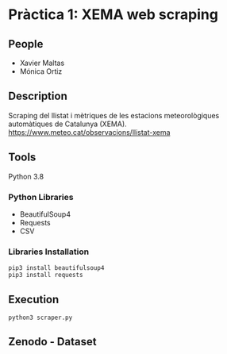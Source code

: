 # Pràctica 1: XEMA web scraping

## People
- Xavier Maltas
- Mónica Ortiz

## Description 
Scraping del llistat i mètriques de les estacions meteorològiques automàtiques de Catalunya (XEMA). https://www.meteo.cat/observacions/llistat-xema 

## Tools
Python 3.8

### Python Libraries
- BeautifulSoup4
- Requests
- CSV

### Libraries Installation
```
pip3 install beautifulsoup4 
pip3 install requests
```

## Execution 
```
python3 scraper.py
```
## Zenodo - Dataset